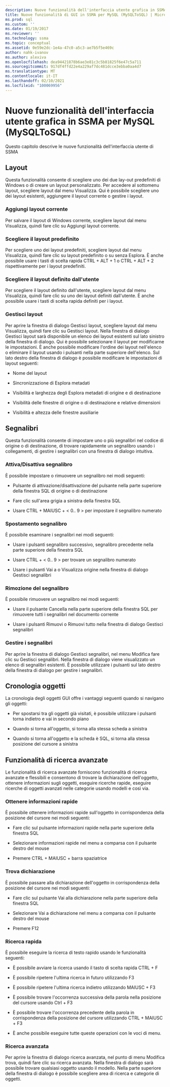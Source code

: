 ```yaml
---
description: Nuove funzionalità dell'interfaccia utente grafica in SSMA per MySQL (MySQLToSQL)
title: Nuove funzionalità di GUI in SSMA per MySQL (MySQLToSQL) | Microsoft Docs
ms.prod: sql
ms.custom: ''
ms.date: 01/19/2017
ms.reviewer: ''
ms.technology: ssma
ms.topic: conceptual
ms.assetid: 0e59e2dc-1e4a-47c0-a5c3-ae7b5f5e469c
author: nahk-ivanov
ms.author: alexiva
ms.openlocfilehash: dea94421878b6ae3e81c3c5b81825f6e47c5a711
ms.sourcegitcommit: 917df4ffd22e4a229af7dc481dcce3ebba0aa4d7
ms.translationtype: MT
ms.contentlocale: it-IT
ms.lasthandoff: 02/10/2021
ms.locfileid: "100069956"
---
```

# <a name="new-gui-features-in-ssma-for-mysql-mysqltosql"></a>Nuove funzionalità dell'interfaccia utente grafica in SSMA per MySQL (MySQLToSQL)
Questo capitolo descrive le nuove funzionalità dell'interfaccia utente di SSMA  
  
## <a name="layouts"></a>Layout  
Questa funzionalità consente di scegliere uno dei due lay-out predefiniti di Windows o di creare un layout personalizzato. Per accedere al sottomenu layout, scegliere layout dal menu Visualizza. Qui è possibile scegliere uno dei layout esistenti, aggiungere il layout corrente o gestire i layout.  
  
### <a name="add-current-layout"></a>Aggiungi layout corrente  
Per salvare il layout di Windows corrente, scegliere layout dal menu Visualizza, quindi fare clic su Aggiungi layout corrente.  
  
### <a name="choose-predefined-layout"></a>Scegliere il layout predefinito  
Per scegliere uno dei layout predefiniti, scegliere layout dal menu Visualizza, quindi fare clic su layout predefinito o su senza Esplora. È anche possibile usare i tasti di scelta rapida CTRL + ALT + 1 o CTRL + ALT + 2 rispettivamente per i layout predefiniti.  
  
### <a name="choose-user-defined-layout"></a>Scegliere il layout definito dall'utente  
Per scegliere il layout definito dall'utente, scegliere layout dal menu Visualizza, quindi fare clic su uno dei layout definiti dall'utente. È anche possibile usare i tasti di scelta rapida definiti per i layout.  
  
### <a name="manage-layouts"></a>Gestisci layout  
Per aprire la finestra di dialogo Gestisci layout, scegliere layout dal menu Visualizza, quindi fare clic su Gestisci layout. Nella finestra di dialogo Gestisci layout sarà disponibile un elenco dei layout esistenti sul lato sinistro della finestra di dialogo. Qui è possibile selezionare il layout per modificarne le impostazioni. È anche possibile modificare l'ordine dei layout nell'elenco o eliminare il layout usando i pulsanti nella parte superiore dell'elenco. Sul lato destro della finestra di dialogo è possibile modificare le impostazioni di layout seguenti:  
  
-   Nome del layout  
  
-   Sincronizzazione di Esplora metadati  
  
-   Visibilità e larghezza degli Esplora metadati di origine e di destinazione  
  
-   Visibilità delle finestre di origine o di destinazione e relative dimensioni  
  
-   Visibilità e altezza delle finestre ausiliarie  
  
## <a name="bookmarks"></a>Segnalibri  
Questa funzionalità consente di impostare uno o più segnalibri nel codice di origine o di destinazione, di trovare rapidamente un segnalibro usando i collegamenti, di gestire i segnalibri con una finestra di dialogo intuitiva.  
  
### <a name="toggle-bookmark"></a>Attiva/Disattiva segnalibro  
È possibile impostare o rimuovere un segnalibro nei modi seguenti:  
  
-   Pulsante di attivazione/disattivazione del pulsante nella parte superiore della finestra SQL di origine o di destinazione  
  
-   Fare clic sull'area grigia a sinistra della finestra SQL  
  
-   Usare CTRL + MAIUSC + &lt; 0.. 9 &gt; per impostare il segnalibro numerato  
  
### <a name="bookmark-navigation"></a>Spostamento segnalibro  
È possibile esaminare i segnalibri nei modi seguenti:  
  
-   Usare i pulsanti segnalibro successivo, segnalibro precedente nella parte superiore della finestra SQL  
  
-   Usare CTRL + &lt; 0.. 9 &gt; per trovare un segnalibro numerato  
  
-   Usare i pulsanti Vai a o Visualizza origine nella finestra di dialogo Gestisci segnalibri  
  
### <a name="removing-bookmark"></a>Rimozione del segnalibro  
È possibile rimuovere un segnalibro nei modi seguenti:  
  
-   Usare il pulsante Cancella nella parte superiore della finestra SQL per rimuovere tutti i segnalibri nel documento corrente  
  
-   Usare i pulsanti Rimuovi o Rimuovi tutto nella finestra di dialogo Gestisci segnalibri  
  
### <a name="manage-bookmarks"></a>Gestire i segnalibri  
Per aprire la finestra di dialogo Gestisci segnalibri, nel menu Modifica fare clic su Gestisci segnalibri. Nella finestra di dialogo viene visualizzato un elenco di segnalibri esistenti. È possibile utilizzare i pulsanti sul lato destro della finestra di dialogo per gestire i segnalibri.  
  
## <a name="object-history"></a>Cronologia oggetti  
La cronologia degli oggetti GUI offre i vantaggi seguenti quando si navigano gli oggetti:  
  
-   Per spostarsi tra gli oggetti già visitati, è possibile utilizzare i pulsanti torna indietro e vai in secondo piano  
  
-   Quando si torna all'oggetto, si torna alla stessa scheda a sinistra  
  
-   Quando si torna all'oggetto e la scheda è SQL, si torna alla stessa posizione del cursore a sinistra  
  
## <a name="advanced-search-capabilities"></a>Funzionalità di ricerca avanzate  
Le funzionalità di ricerca avanzate forniscono funzionalità di ricerca avanzate e flessibili e consentono di trovare la dichiarazione dell'oggetto, ottenere informazioni sugli oggetti, eseguire ricerche rapide, eseguire ricerche di oggetti avanzati nelle categorie usando modelli e così via.  
  
### <a name="get-quick-information"></a>Ottenere informazioni rapide  
È possibile ottenere informazioni rapide sull'oggetto in corrispondenza della posizione del cursore nei modi seguenti:  
  
-   Fare clic sul pulsante informazioni rapide nella parte superiore della finestra SQL  
  
-   Selezionare informazioni rapide nel menu a comparsa con il pulsante destro del mouse  
  
-   Premere CTRL + MAIUSC + barra spaziatrice  
  
### <a name="find-declaration"></a>Trova dichiarazione  
È possibile passare alla dichiarazione dell'oggetto in corrispondenza della posizione del cursore nei modi seguenti:  
  
-   Fare clic sul pulsante Vai alla dichiarazione nella parte superiore della finestra SQL  
  
-   Selezionare Vai a dichiarazione nel menu a comparsa con il pulsante destro del mouse  
  
-   Premere F12  
  
### <a name="quick-search"></a>Ricerca rapida  
È possibile eseguire la ricerca di testo rapido usando le funzionalità seguenti:  
  
-   È possibile avviare la ricerca usando il tasto di scelta rapida CTRL + F  
  
-   È possibile ripetere l'ultima ricerca in futuro utilizzando F3  
  
-   È possibile ripetere l'ultima ricerca indietro utilizzando MAIUSC + F3  
  
-   È possibile trovare l'occorrenza successiva della parola nella posizione del cursore usando Ctrl + F3  
  
-   È possibile trovare l'occorrenza precedente della parola in corrispondenza della posizione del cursore utilizzando CTRL + MAIUSC + F3  
  
-   È anche possibile eseguire tutte queste operazioni con le voci di menu.  
  
### <a name="advanced-search"></a>Ricerca avanzata  
Per aprire la finestra di dialogo ricerca avanzata, nel punto di menu Modifica trova, quindi fare clic su ricerca avanzata. Nella finestra di dialogo sarà possibile trovare qualsiasi oggetto usando il modello. Nella parte superiore della finestra di dialogo è possibile scegliere area di ricerca e categorie di oggetti.  
  
